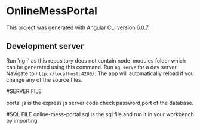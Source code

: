 # OnlineMessPortal

This project was generated with [Angular CLI](https://github.com/angular/angular-cli) version 6.0.7.

## Development server
Run 'ng i' as this repository deos not contain node_modules folder which can be generated using this command.
Run `ng serve` for a dev server. Navigate to `http://localhost:4200/`. The app will automatically reload if you change any of the source files.



#SERVER FILE

portal.js is the express js server code
check password,port of the database.

#SQL FILE
online-mess-portal.sql is the sql file and run it in your workbench by importing.
